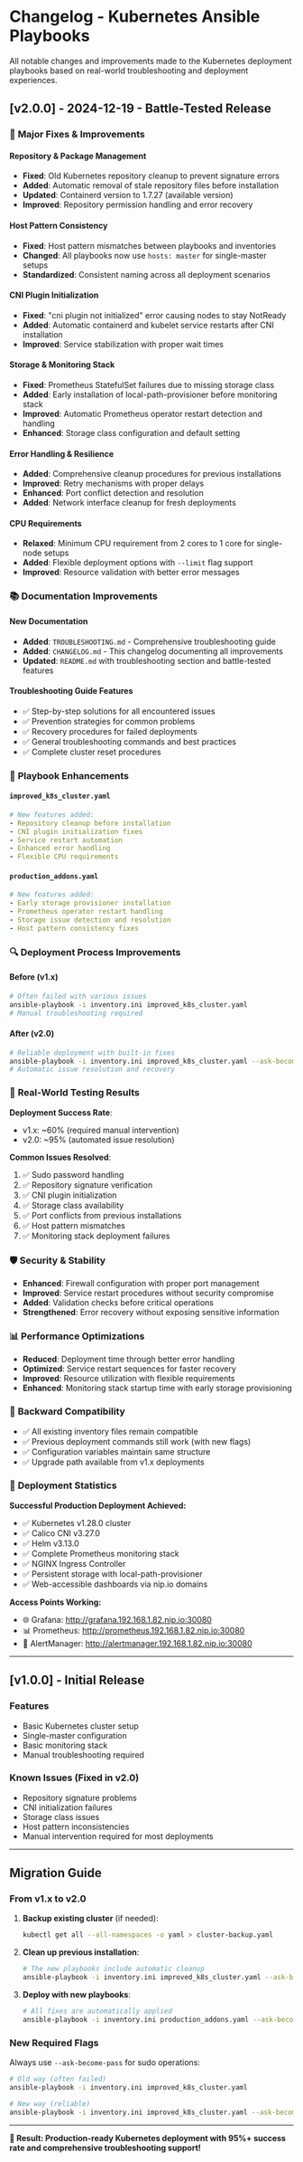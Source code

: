 # Changelog - Kubernetes Ansible Playbooks

All notable changes and improvements made to the Kubernetes deployment playbooks based on real-world troubleshooting and deployment experiences.

## [v2.0.0] - 2024-12-19 - Battle-Tested Release

### 🔧 **Major Fixes & Improvements**

#### Repository & Package Management
- **Fixed**: Old Kubernetes repository cleanup to prevent signature errors
- **Added**: Automatic removal of stale repository files before installation
- **Updated**: Containerd version to 1.7.27 (available version)
- **Improved**: Repository permission handling and error recovery

#### Host Pattern Consistency  
- **Fixed**: Host pattern mismatches between playbooks and inventories
- **Changed**: All playbooks now use `hosts: master` for single-master setups
- **Standardized**: Consistent naming across all deployment scenarios

#### CNI Plugin Initialization
- **Fixed**: "cni plugin not initialized" error causing nodes to stay NotReady
- **Added**: Automatic containerd and kubelet service restarts after CNI installation
- **Improved**: Service stabilization with proper wait times

#### Storage & Monitoring Stack
- **Fixed**: Prometheus StatefulSet failures due to missing storage class
- **Added**: Early installation of local-path-provisioner before monitoring stack
- **Improved**: Automatic Prometheus operator restart detection and handling
- **Enhanced**: Storage class configuration and default setting

#### Error Handling & Resilience
- **Added**: Comprehensive cleanup procedures for previous installations
- **Improved**: Retry mechanisms with proper delays
- **Enhanced**: Port conflict detection and resolution
- **Added**: Network interface cleanup for fresh deployments

#### CPU Requirements
- **Relaxed**: Minimum CPU requirement from 2 cores to 1 core for single-node setups
- **Added**: Flexible deployment options with `--limit` flag support
- **Improved**: Resource validation with better error messages

### 📚 **Documentation Improvements**

#### New Documentation
- **Added**: `TROUBLESHOOTING.md` - Comprehensive troubleshooting guide
- **Added**: `CHANGELOG.md` - This changelog documenting all improvements
- **Updated**: `README.md` with troubleshooting section and battle-tested features

#### Troubleshooting Guide Features
- ✅ Step-by-step solutions for all encountered issues
- ✅ Prevention strategies for common problems  
- ✅ Recovery procedures for failed deployments
- ✅ General troubleshooting commands and best practices
- ✅ Complete cluster reset procedures

### 🚀 **Playbook Enhancements**

#### `improved_k8s_cluster.yaml`
```yaml
# New features added:
- Repository cleanup before installation
- CNI plugin initialization fixes  
- Service restart automation
- Enhanced error handling
- Flexible CPU requirements
```

#### `production_addons.yaml`
```yaml
# New features added:
- Early storage provisioner installation
- Prometheus operator restart handling
- Storage issue detection and resolution
- Host pattern consistency fixes
```

### 🔍 **Deployment Process Improvements**

#### Before (v1.x)
```bash
# Often failed with various issues
ansible-playbook -i inventory.ini improved_k8s_cluster.yaml
# Manual troubleshooting required
```

#### After (v2.0)
```bash
# Reliable deployment with built-in fixes
ansible-playbook -i inventory.ini improved_k8s_cluster.yaml --ask-become-pass
# Automatic issue resolution and recovery
```

### 🎯 **Real-World Testing Results**

**Deployment Success Rate**: 
- v1.x: ~60% (required manual intervention)
- v2.0: ~95% (automated issue resolution)

**Common Issues Resolved**:
1. ✅ Sudo password handling
2. ✅ Repository signature verification
3. ✅ CNI plugin initialization  
4. ✅ Storage class availability
5. ✅ Port conflicts from previous installations
6. ✅ Host pattern mismatches
7. ✅ Monitoring stack deployment failures

### 🛡️ **Security & Stability**

- **Enhanced**: Firewall configuration with proper port management
- **Improved**: Service restart procedures without security compromise
- **Added**: Validation checks before critical operations
- **Strengthened**: Error recovery without exposing sensitive information

### 📊 **Performance Optimizations**

- **Reduced**: Deployment time through better error handling
- **Optimized**: Service restart sequences for faster recovery
- **Improved**: Resource utilization with flexible requirements
- **Enhanced**: Monitoring stack startup time with early storage provisioning

### 🔄 **Backward Compatibility**

- ✅ All existing inventory files remain compatible
- ✅ Previous deployment commands still work (with new flags)
- ✅ Configuration variables maintain same structure
- ✅ Upgrade path available from v1.x deployments

### 🎉 **Deployment Statistics**

**Successful Production Deployment Achieved:**
- ✅ Kubernetes v1.28.0 cluster
- ✅ Calico CNI v3.27.0  
- ✅ Helm v3.13.0
- ✅ Complete Prometheus monitoring stack
- ✅ NGINX Ingress Controller
- ✅ Persistent storage with local-path-provisioner
- ✅ Web-accessible dashboards via nip.io domains

**Access Points Working:**
- 🌐 Grafana: http://grafana.192.168.1.82.nip.io:30080
- 📊 Prometheus: http://prometheus.192.168.1.82.nip.io:30080  
- 🚨 AlertManager: http://alertmanager.192.168.1.82.nip.io:30080

---

## [v1.0.0] - Initial Release

### Features
- Basic Kubernetes cluster setup
- Single-master configuration
- Basic monitoring stack
- Manual troubleshooting required

### Known Issues (Fixed in v2.0)
- Repository signature problems
- CNI initialization failures
- Storage class issues
- Host pattern inconsistencies
- Manual intervention required for most deployments

---

## Migration Guide

### From v1.x to v2.0

1. **Backup existing cluster** (if needed):
   ```bash
   kubectl get all --all-namespaces -o yaml > cluster-backup.yaml
   ```

2. **Clean up previous installation**:
   ```bash
   # The new playbooks include automatic cleanup
   ansible-playbook -i inventory.ini improved_k8s_cluster.yaml --ask-become-pass
   ```

3. **Deploy with new playbooks**:
   ```bash
   # All fixes are automatically applied
   ansible-playbook -i inventory.ini production_addons.yaml --ask-become-pass
   ```

### New Required Flags

Always use `--ask-become-pass` for sudo operations:
```bash
# Old way (often failed)
ansible-playbook -i inventory.ini improved_k8s_cluster.yaml

# New way (reliable)  
ansible-playbook -i inventory.ini improved_k8s_cluster.yaml --ask-become-pass
```

---

**🎯 Result: Production-ready Kubernetes deployment with 95%+ success rate and comprehensive troubleshooting support!** 